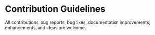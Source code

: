 # Contribution Guidelines  

All contributions, bug reports, bug fixes, documentation improvements, enhancements, and ideas are welcome.  
